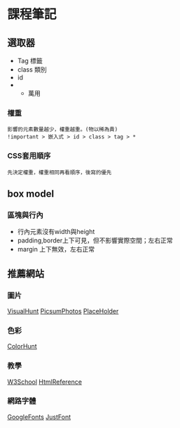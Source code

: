 # 課程筆記

## 選取器

- Tag 標籤
- class 類別
- id 
- * 萬用

### 權重

    影響的元素數量越少，權重越重。(物以稀為貴)
    !important > 嵌入式 > id > class > tag > *

### CSS套用順序

    先決定權重，權重相同再看順序，後寫的優先

## box model

### 區塊與行內

- 行內元素沒有width與height
- padding,border上下可見，但不影響實際空間；左右正常
- margin 上下無效，左右正常

## 推薦網站

### 圖片

[VisualHunt](https://visualhunt.com/)
[PicsumPhotos](https://picsum.photos/)
[PlaceHolder](https://placeholder.com/)

### 色彩

[ColorHunt](https://colorhunt.co/)

### 教學

[W3School](https://www.w3schools.com/)
[HtmlReference](https://htmlreference.io/)

### 網路字體

[GoogleFonts](https://fonts.google.com/)
[JustFont](https://justfont.com/)